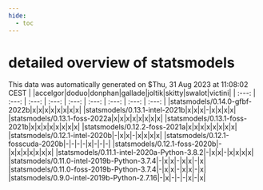 ```yaml
---
hide:
  - toc
---
```


detailed overview of statsmodels
================================


This data was automatically generated on $Thu, 31 Aug 2023 at 11:08:02 CEST
| |accelgor|doduo|donphan|gallade|joltik|skitty|swalot|victini|
| :---: | :---: | :---: | :---: | :---: | :---: | :---: | :---: | :---: |
|statsmodels/0.14.0-gfbf-2022b|x|x|x|x|x|x|x|x|
|statsmodels/0.13.1-intel-2021b|x|x|x|-|x|x|x|x|
|statsmodels/0.13.1-foss-2022a|x|x|x|x|x|x|x|x|
|statsmodels/0.13.1-foss-2021b|x|x|x|x|x|x|x|x|
|statsmodels/0.12.2-foss-2021a|x|x|x|x|x|x|x|x|
|statsmodels/0.12.1-intel-2020b|-|x|x|-|x|x|x|x|
|statsmodels/0.12.1-fosscuda-2020b|-|-|-|-|x|-|-|-|
|statsmodels/0.12.1-foss-2020b|-|x|x|x|x|x|x|x|
|statsmodels/0.11.1-intel-2020a-Python-3.8.2|-|x|x|-|x|x|x|x|
|statsmodels/0.11.0-intel-2019b-Python-3.7.4|-|x|x|-|x|x|-|x|
|statsmodels/0.11.0-foss-2019b-Python-3.7.4|-|x|x|-|x|x|-|x|
|statsmodels/0.9.0-intel-2019b-Python-2.7.16|-|x|-|-|-|x|-|x|
